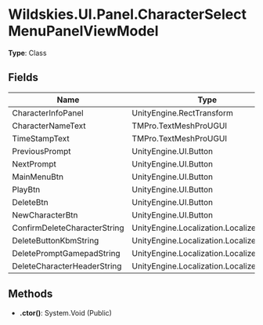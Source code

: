 ﻿# Wildskies.UI.Panel.CharacterSelectMenuPanelViewModel

**Type**: Class

## Fields

| Name | Type | Access |
|------|------|--------|
| CharacterInfoPanel | UnityEngine.RectTransform | Public |
| CharacterNameText | TMPro.TextMeshProUGUI | Public |
| TimeStampText | TMPro.TextMeshProUGUI | Public |
| PreviousPrompt | UnityEngine.UI.Button | Public |
| NextPrompt | UnityEngine.UI.Button | Public |
| MainMenuBtn | UnityEngine.UI.Button | Public |
| PlayBtn | UnityEngine.UI.Button | Public |
| DeleteBtn | UnityEngine.UI.Button | Public |
| NewCharacterBtn | UnityEngine.UI.Button | Public |
| ConfirmDeleteCharacterString | UnityEngine.Localization.LocalizedString | Public |
| DeleteButtonKbmString | UnityEngine.Localization.LocalizedString | Public |
| DeletePromptGamepadString | UnityEngine.Localization.LocalizedString | Public |
| DeleteCharacterHeaderString | UnityEngine.Localization.LocalizedString | Public |

## Methods

- **.ctor()**: System.Void (Public)

